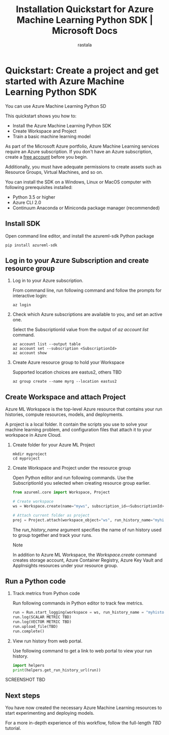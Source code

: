 ﻿---
title: Installation Quickstart for Azure Machine Learning Python SDK | Microsoft Docs
description: In this Quickstart, you can learn how to install and get started with Azure Machine Learning using the Python SDK.
services: machine-learning
author: rastala
ms.author: roastala
manager: haining
ms.service: machine-learning
ms.workload: data-services
ms.custom: mvc
ms.topic: quickstart
ms.date: 7/27/2018
---

# Quickstart: Create a project and get started with Azure Machine Learning Python SDK

You can use Azure Machine Learning Python SD

This quickstart shows you how to:

* Install the Azure Machine Learning Python SDK
* Create Workspace and Project
* Train a basic machine learning model 

As part of the Microsoft Azure portfolio, Azure Machine Learning services require an Azure subscription. If you don't have an Azure subscription, create a [free account](https://azure.microsoft.com/free/?WT.mc_id=A261C142F) before you begin.

Additionally, you must have adequate permissions to create assets such as Resource Groups, Virtual Machines, and so on.

<a name="prerequisites"></a>You can install the SDK on a Windows, Linux or MacOS computer with following prerequisites installed:

* Python 3.5 or higher
* Azure CLI 2.0
* Continuum Anaconda or Miniconda package manager (recommended)

## Install SDK

Open command line editor, and install the azureml-sdk Python package

```
pip install azureml-sdk
```

## Log in to your Azure Subscription and create resource group

1. Log in to your Azure subscription.

   From command line, run following command and follow the prompts for interactive login:

   ```azurecli
   az login
   ```

 2. Check which Azure subscriptions are available to you, and set an active one. 
 
    Select the SubscriptionId value from the output of *az account list* command.

    ```azurecli
    az account list --output table
    az account set --subscription <SubscriptionId>
    az account show
    ```

   3. Create Azure resource group to hold your Workspace

      Supported location choices are eastus2, others TBD

      ```azurecli
      az group create --name myrg --location eastus2
      ```

## Create Workspace and attach Project

Azure ML Workspace is the top-level Azure resource that contains your run histories, compute resources, models, and deployments.

A project is a local folder. It contain the scripts you use to solve your machine learning problem, and configuration files that attach it to your workspace in Azure Cloud.

1. Create folder for your Azure ML Project

   ```
   mkdir myproject
   cd myproject
   ```

2. Create Workspace and Project under the resource group 

   Open Python editor and run following commands. Use the SubscriptionId you selected when creating resource group earlier.

   ```python
   from azureml.core import Workspace, Project

   # Create workspace
   ws = Workspace.create(name="myws", subscription_id=<SubscriptionId>, resource_group="myrg")

   # Attach current folder as project
   proj = Project.attach(workspace_object="ws", run_history_name="myhistory")
   ```

   The *run_history_name* argument specifies the name of run history used to group together and track your runs.

   >[!NOTE]
   >In addition to Azure ML Workspace, the *Workspace.create* command creates storage account, Azure Container Registry, Azure Key Vault and AppInsights resources under your resource group.

## Run a Python code

1. Track metrics from Python code

   Run following commands in Python editor to track few metrics.

   ```python
   run = Run.start_logging(workspace = ws, run_history_name = "myhistory")
   run.log(SCALAR METRIC TBD)
   run.log(VECTOR METRIC TBD)
   run.upload_file(TBD)
   run.complete()
   ```

2. View run history from web portal.

   Use following command to get a link to web portal to view your run history.

   ```python
   import helpers
   print(helpers.get_run_history_url(run))
   ```

SCREENSHOT TBD

## Next steps

You have now created the necessary Azure Machine Learning resources to start experimenting and deploying models.

For a more in-depth experience of this workflow, follow the full-length *TBD* tutorial.
